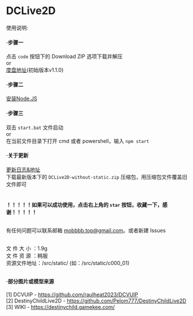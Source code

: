 # DCLive2D

使用说明:

#### ·步骤一
 点击 ```code``` 按钮下的 Download ZIP 选项下载并解压<br />
 or<br />
 [度盘地址](https://pan.baidu.com/s/1DPawE6L0-TxGjc0Gxv2r1Q?pwd=dc23)(初始版本v1.1.0)<br />

#### ·步骤二
 [安装Node.JS](https://nodejs.org/en/)

#### ·步骤三
 双击 ```start.bat``` 文件启动<br />
 or<br />
 在当前文件目录下打开 cmd 或者 powershell，输入 ```npm start```
 
#### ·关于更新
 [更新日志&地址](https://github.com/Mobbbb/DCLive2D/releases)<br />
 下载最新版本下的 ```DCLive2D-without-static.zip``` 压缩包，用压缩包文件覆盖旧文件即可
<br /><br />
 #### ！！！！！如果可以成功使用，点击右上角的 ```star``` 按钮，收藏一下，感谢！！！！！

##
有任何问题可以联系邮箱 mobbbb.top@gmail.com。或者新建 Issues

##

文 件 大 小 ：1.9g<br />
文 件 资 源 ：韩服<br />
资源文件地址：/src/static/ (如：/src/static/c000_01)

##
#### ·部分图片或模型来源
[1] DCVUIP - https://github.com/raulheat2023/DCVUIP<br />
[2] DestinyChildLive2D - https://github.com/Pelom777/DestinyChildLive2D<br />
[3] WIKI - https://destinychild.gamekee.com/
